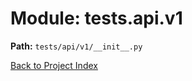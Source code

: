 # Module: tests.api.v1

**Path:** `tests/api/v1/__init__.py`

[Back to Project Index](../../../../index.md)
